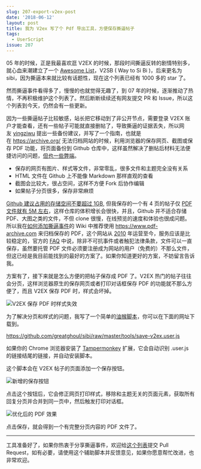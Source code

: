 ```yaml
---
slug: 207-export-v2ex-post
date: '2018-06-12'
layout: post
title: 我为 V2ex 写了个 Pdf 导出工具，方便保存撕逼帖子
tags:
  - UserScript
issue: 207
---
```


05 年的时候，正是我最喜欢逛 V2EX 的时候，那段时间撕逼反转的剧情特别多，就心血来潮建立了一个 [Awesome List](https://github.com/greatghoul/sibi/)，V2SB ( Way to Si Bi )，后来更名为 sibi，因为撕逼本来就比较有话题性，现在这个列表已经有 1000 多的 star 了。

然而撕逼事件看得多了，慢慢的也就觉得无趣了，到 07 年的时候，逐渐推动了热情，不再积极维护这个列表了。然后断断续续还有网友提交 PR 和 Issue，所以这个列表到今天，仍然会有一些更新。

因为一些撕逼帖子比较敏感，站长把它移动到了非公开节点，需要登录 V2EX 账户才能查看，还有一些帖子可能就直接删帖了，导致撕逼的证据丢失，所以网友 [yingziwu](https://github.com/yingziwu) 提出一些备份建议，并写了一个指南，也就是在 <https://archive.org/> 无法归档网站的时候，利用浏览器的保存网页、截图或保存 PDF 功能，将页面备份到 Github 仓库中，这样虽然解决了删帖后材料无法便捷访问的问题，[但也一些弊端](https://github.com/greatghoul/sibi/issues/50)。

-   保存的网页有图片、样式等文件，非常零乱，很多文件和主题完全没有关系
-   HTML 文件在 Github 上不能像 Markdown 那样直观的查看
-   截图会比较大，很占空间，这样不方便 Fork 后协作编辑
-   如果帖子分页很多，保存非常麻烦

[Github 建议占用的存储空间不要超过 1GB](https://help.github.com/articles/what-is-my-disk-quota/), 但我保存的一个有 4 页的帖子仅 [PDF 文件就有 5M 左右](https://github.com/greatghoul/sibi/blob/b2630d6d7057ec4e73128090d77af6a2e57bb1ff/v2ex/465592-github%20%E5%8F%88%E6%8C%82%E4%BA%86%E6%88%91%E7%9C%9F%E6%98%AF%E8%89%B9%E4%BA%86%20TG%20%E7%9A%84%E4%BB%99%E4%BA%BA%E4%BA%86.pdf)，这样仓库的体积增长会很快，并且，Github 并不适合存储 PDF、大图之类的文件，不但 clone 很慢，在线预览的速度和体验也很成问题。所以我在[如何添加撕逼事件](https://github.com/greatghoul/sibi/wiki/%E5%A6%82%E4%BD%95%E6%B7%BB%E5%8A%A0%E6%92%95%E9%80%BC%E4%BA%8B%E4%BB%B6)的 Wiki 中推荐使用 <https://www.pdf-archive.com> 来归档保存的 PDF，这个网站从 [2010](https://www.pdf-archive.com/2010/) 年运营至今，服务应该是比较稳定的，官方的 [FAQ](https://www.pdf-archive.com/faq/) 中说，除非不可抗事件或者触犯法律条款，文件可以一直保存，虽然要托管 PDF 文件必须要注册成为网站的用户（免费的）不那么文件，但这已经是我目前能找到的最好的方案了。如果你知道更好的方案，不妨留言告诉我。

方案有了，接下来就是怎么方便的把帖子保存成 PDF 了。V2EX 热门的帖子往往会分页，这样浏览器原生的保存网页或者打印对话框保存 PDF 的功能就不那么方便了，而且 V2EX 保存 PDF 时，样式会坏掉。

![V2EX 保存 PDF 时样式失效](https://github.com/greatghoul/greatghoul.github.io/assets/208966/fae51315-5672-4e37-8010-6c5e049cfaaf)

为了解决分页和样式的问题，我写了一个简单的[油猴脚本](https://zh.wikipedia.org/wiki/Greasemonkey)，你可以在下面的网址下载到。

<https://github.com/greatghoul/sibi/raw/master/tools/save-v2ex.user.js>

如果你的 Chrome 浏览器安装了 [Tampermonkey](https://chrome.google.com/webstore/detail/tampermonkey/dhdgffkkebhmkfjojejmpbldmpobfkfo) 扩展，它会自动识别 .user.js 的链接结尾的链接，并自动安装脚本。

这个脚本会在 V2EX 帖子的页面添加一个保存按钮。

![新增的保存按钮](https://github.com/greatghoul/greatghoul.github.io/assets/208966/4f07979a-7489-423c-9f66-ba6cf593b2c7)

点击这个按钮后，它会修正网页打印样式，移除和主题无关的页面元素，获取所有回复分页并合并到同一页中，然后触发打印对话框。

![优化后的 PDF 效果](https://github.com/greatghoul/greatghoul.github.io/assets/208966/b988f933-e849-4531-836e-1049b5e260e1)

点击保存，就会得到一个有完整分页内容的 PDF 文件了。

* * * * *

工具准备好了，如果你热衷于分享撕逼事件，欢迎给[这个列表](https://github.com/greatghoul/sibi/)提交 Pull Request，如有必要，请使用这个辅助脚本并反馈意见，如果你愿意帮忙改进，也非常欢迎。
